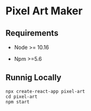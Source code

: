 # Pixel Art Maker

## Requirements

- Node >= 10.16

- Npm  >=5.6

## Runnig Locally

~~~~
npx create-react-app pixel-art
cd pixel-art
npm start
~~~~